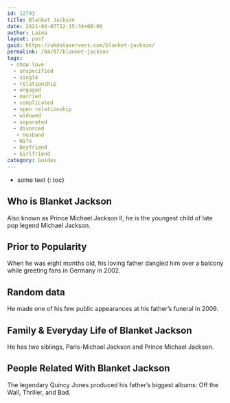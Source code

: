 ```yaml
---
id: 12793
title: Blanket Jackson
date: 2021-04-07T12:15:34+00:00
author: Laima
layout: post
guid: https://ukdataservers.com/blanket-jackson/
permalink: /04/07/blanket-jackson
tags:
 - show love
  - unspecified
  - single
  - relationship
  - engaged
  - married
  - complicated
  - open relationship
  - widowed
  - separated
  - divorced
   - Husband
  - Wife
  - Boyfriend
  - Girlfriend
category: Guides
---
```


* some text
{: toc}


## Who is Blanket Jackson
                  
                  
                  
Also known as Prince Michael Jackson II, he is the youngest child of late pop legend Michael Jackson. 
                  
              
            
              
            
                
                
                
## Prior to Popularity
                  
                  
                  
When he was eight months old, his loving father dangled him over a balcony while greeting fans in Germany in 2002. 
                  
              
            
              
            
                
                
                
## Random data
                  
                  
                  
He made one of his few public appearances at his father&#8217;s funeral in 2009.
                  
              
            
              
            
                
                
                
## Family & Everyday Life of Blanket Jackson
                  
                  
                  
He has two siblings, Paris-Michael Jackson and Prince Michael Jackson.
                  
              
            
              
            
                
                
                
## People Related With Blanket Jackson
                  
                  
                  
The legendary Quincy Jones produced his father&#8217;s biggest albums: Off the Wall, Thriller, and Bad.
                  
              
            
              
            
                
              
            
              
              
            
            
              
            
          
          
          